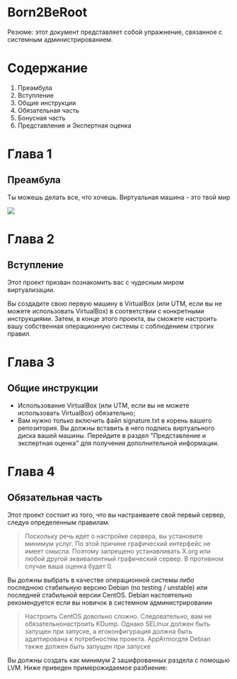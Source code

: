 # Born2BeRoot #

Резюме: этот документ представляет собой упражнение, связанное с системным администрированием.

# Содержание #

1. Преамбула
2. Вступление
3. Общие инструкции
4. Обязательная часть
5. Бонусная часть
6. Представление и Экспертная оценка

# Глава 1 #

## Преамбула ##

Ты можешь делать все, что хочешь. Виртуальная машина - это твой мир

![](https://drive.google.com/file/d/196c3l3g5nATcx3yKwrwzvvHq8jCnoC_x/view?usp=sharing)

# Глава 2 #

## Вступление ##

Этот проект призван познакомить вас с чудесным миром виртуализации.

Вы создадите свою первую машину в VirtualBox (или UTM, если вы не можете использовать VirtualBox) в соответствии с конкретными инструкциями. Затем, в конце этого проекта, вы сможете настроить вашу собственная операционную системы с соблюдением строгих правил.

# Глава 3 #

## Общие инструкции ##

* Использование VirtualBox (или UTM, если вы не можете использовать VirtualBox) обязательно;
* Вам нужно только включить файл signature.txt в корень вашего репозитория. Вы должны вставить в него подпись виртуального диска вашей машины. Перейдите в раздел "Представление и экспертная оценка" для получения дополнительной информации.

# Глава 4 #

## Обязательная часть ##

Этот проект состоит из того, что вы настраиваете свой первый сервер, следуя определенным правилам.

> Поскольку речь идет о настройке сервера, вы установите минимум услуг. По этой причине графический интерфейс не имеет смысла. Поэтому запрещено устанавливать X.org или любой другой эквивалентный графический сервер. В противном случае ваша оценка будет 0.

Вы должны выбрать в качестве операционной системы либо последнюю стабильную версию Debian (no testing / unstable) или последней стабильной версии CentOS. Debian настоятельно рекомендуется если вы новичок в системном администрировании

> Настроить CentOS довольно сложно. Следовательно, вам не обязательнонастроить KDump. Однако SELinux должен быть запущен при запуске, а егоконфигурация должна быть адаптирована к потребностям проекта. AppArmorдля Debian также должен быть запущен при запуске

Вы должны создать как минимум 2 зашифрованных раздела с помощью LVM. Ниже приведен примерожидаемое разбиение: